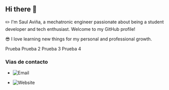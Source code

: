 ## Hi there 👋

:pencil2: I'm Saul Aviña, a mechatronic engineer passionate about being a student developer and tech enthusiast. Welcome to my GitHub profile! 

:sunglasses: I love learning new things for my personal and professional growth.

Prueba
Prueba 2
Prueba 3
Prueba 4

### Vias de contacto
- ![Email](https://img.shields.io/badge/email-saul.avina.15@gmail.com-blue)

- ![Website](https://img.shields.io/website?url=https%3A%2F%2Fwww.linkedin.com%2Fin%2Fsaul-gerardo-avina-hernandez-02b7371bb%2F&link=https%3A%2F%2Fwww.linkedin.com%2Fin%2Fsaul-gerardo-avina-hernandez-02b7371bb%2F)
